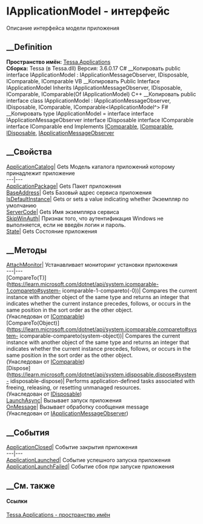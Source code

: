 # IApplicationModel - интерфейс
Описание интерфейса модели приложения
## __Definition
 **Пространство имён:** [Tessa.Applications](N_Tessa_Applications.htm)  
 **Сборка:** Tessa (в Tessa.dll) Версия: 3.6.0.17
C# __Копировать
     public interface IApplicationModel : IApplicationMessageObserver, 
    	IDisposable, IComparable, IComparable<IApplicationModel>
VB __Копировать
     Public Interface IApplicationModel
    	Inherits IApplicationMessageObserver, IDisposable, IComparable, IComparable(Of IApplicationModel)
C++ __Копировать
     public interface class IApplicationModel : IApplicationMessageObserver, 
    	IDisposable, IComparable, IComparable<IApplicationModel^>
F# __Копировать
     type IApplicationModel = 
        interface
            interface IApplicationMessageObserver
            interface IDisposable
            interface IComparable
            interface IComparable<IApplicationModel>
        end
Implements
    [IComparable](https://learn.microsoft.com/dotnet/api/system.icomparable), [IComparable](https://learn.microsoft.com/dotnet/api/system.icomparable-1)<IApplicationModel>, [IDisposable](https://learn.microsoft.com/dotnet/api/system.idisposable), [IApplicationMessageObserver](T_Tessa_Applications_Services_ApplicationManager_IApplicationMessageObserver.htm)
##  __Свойства
[ApplicationCatalog](P_Tessa_Applications_IApplicationModel_ApplicationCatalog.htm)|
Gets Модель каталога приложений которому принадлежит приложение  
---|---  
[ApplicationPackage](P_Tessa_Applications_IApplicationModel_ApplicationPackage.htm)|
Gets Пакет приложения  
[BaseAddress](P_Tessa_Applications_IApplicationModel_BaseAddress.htm)|  Gets
Базовый адрес сервиса приложения  
[IsDefaultInstance](P_Tessa_Applications_IApplicationModel_IsDefaultInstance.htm)|
Gets or sets a value indicating whether Экземпляр по умолчанию  
[ServerCode](P_Tessa_Applications_IApplicationModel_ServerCode.htm)|  Gets Имя
экземпляра сервиса  
[SkipWinAuth](P_Tessa_Applications_IApplicationModel_SkipWinAuth.htm)|
Признак того, что аутентификация Windows не выполняется, если не введён логин
и пароль.  
[State](P_Tessa_Applications_IApplicationModel_State.htm)|  Gets Состояние
приложения  
## __Методы
[AttachMonitor](M_Tessa_Applications_IApplicationModel_AttachMonitor.htm)|
Устанавливает мониторинг установки приложения  
---|---  
[CompareTo(T)](https://learn.microsoft.com/dotnet/api/system.icomparable-1.compareto#system-
icomparable-1-compareto\(-0\))| Compares the current instance with another
object of the same type and returns an integer that indicates whether the
current instance precedes, follows, or occurs in the same position in the sort
order as the other object.  
(Унаследован от
[IComparable](https://learn.microsoft.com/dotnet/api/system.icomparable-1)<IApplicationModel>)  
[CompareTo(Object)](https://learn.microsoft.com/dotnet/api/system.icomparable.compareto#system-
icomparable-compareto\(system-object\))| Compares the current instance with
another object of the same type and returns an integer that indicates whether
the current instance precedes, follows, or occurs in the same position in the
sort order as the other object.  
(Унаследован от
[IComparable](https://learn.microsoft.com/dotnet/api/system.icomparable))  
[Dispose](https://learn.microsoft.com/dotnet/api/system.idisposable.dispose#system-
idisposable-dispose)| Performs application-defined tasks associated with
freeing, releasing, or resetting unmanaged resources.  
(Унаследован от
[IDisposable](https://learn.microsoft.com/dotnet/api/system.idisposable))  
[LaunchAsync](M_Tessa_Applications_IApplicationModel_LaunchAsync.htm)|
Вызывает запуск приложения  
[OnMessage](M_Tessa_Applications_Services_ApplicationManager_IApplicationMessageObserver_OnMessage.htm)|
Вызывает обработку сообщения message  
(Унаследован от
[IApplicationMessageObserver](T_Tessa_Applications_Services_ApplicationManager_IApplicationMessageObserver.htm))  
##  __События
[ApplicationClosed](E_Tessa_Applications_IApplicationModel_ApplicationClosed.htm)|
Событие закрытия приложения  
---|---  
[ApplicationLaunched](E_Tessa_Applications_IApplicationModel_ApplicationLaunched.htm)|
Событие успешного запуска приложения  
[ApplicationLaunchFailed](E_Tessa_Applications_IApplicationModel_ApplicationLaunchFailed.htm)|
Событие сбоя при запуске приложения  
## __См. также
#### Ссылки
[Tessa.Applications - пространство имён](N_Tessa_Applications.htm)
